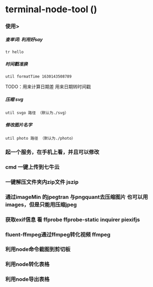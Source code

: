 # terminal-node-tool ()

### 使用>

##### 查单词:  利用好say

```shell
tr hello
```

##### 时间戳准换

```shell
util formatTime 1630143508789
```
TODO：用来计算日期差
用来日期转时间戳


##### 压缩 svg

```shell
util svgo 路径 （默认为./svg）
```

##### 修改图片名字

```shell
util photo 路径 （默认为./photo）
```

### 起一个服务，在手机上看，并且可以修改

###  cmd 一键上传到七牛云



###   一键解压文件夹内zip文件 jszip


###  通过imageMin 的jpegtran 与pngquant去压缩图片  也可以用images，但是只能用压缩jpeg


###   获取exif信息  看 ffprobe ffprobe-static  inquirer  piexifjs 


###   fluent-ffmpeg通过ffmpeg转化视频  ffmpeg


###  利用node命令截图到剪切板


###  利用node转化表格

### 利用node导出表格


